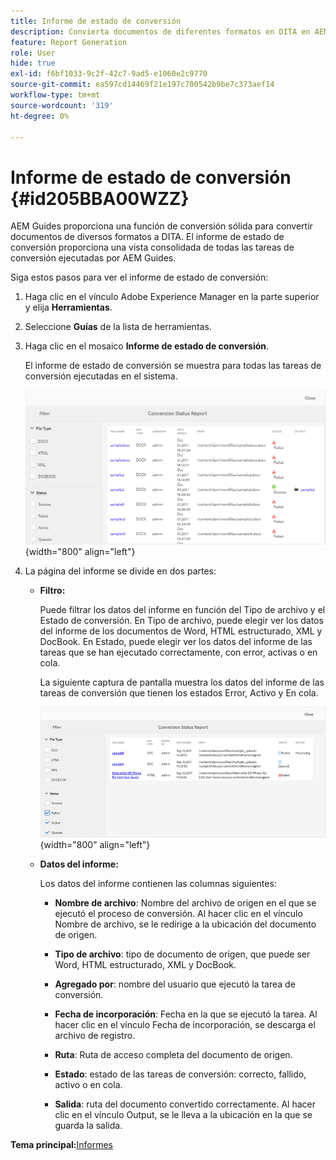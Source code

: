 ```yaml
---
title: Informe de estado de conversión
description: Convierta documentos de diferentes formatos en DITA en AEM Guides. Obtenga información sobre cómo añadir filtros y ver un informe de estado de conversión.
feature: Report Generation
role: User
hide: true
exl-id: f6bf1033-9c2f-42c7-9ad5-e1060e2c9770
source-git-commit: ea597cd14469f21e197c700542b9be7c373aef14
workflow-type: tm+mt
source-wordcount: '319'
ht-degree: 0%

---
```


# Informe de estado de conversión {#id205BBA00WZZ}

AEM Guides proporciona una función de conversión sólida para convertir documentos de diversos formatos a DITA. El informe de estado de conversión proporciona una vista consolidada de todas las tareas de conversión ejecutadas por AEM Guides.

Siga estos pasos para ver el informe de estado de conversión:

1. Haga clic en el vínculo Adobe Experience Manager en la parte superior y elija **Herramientas**.

1. Seleccione **Guías** de la lista de herramientas.

1. Haga clic en el mosaico **Informe de estado de conversión**.

   El informe de estado de conversión se muestra para todas las tareas de conversión ejecutadas en el sistema.

   ![](images/conversion-status-report.png){width="800" align="left"}

1. La página del informe se divide en dos partes:

   - **Filtro:**

     Puede filtrar los datos del informe en función del Tipo de archivo y el Estado de conversión. En Tipo de archivo, puede elegir ver los datos del informe de los documentos de Word, HTML estructurado, XML y DocBook. En Estado, puede elegir ver los datos del informe de las tareas que se han ejecutado correctamente, con error, activas o en cola.

     La siguiente captura de pantalla muestra los datos del informe de las tareas de conversión que tienen los estados Error, Activo y En cola.

     ![](images/conversion-report-failed-active-queued.png){width="800" align="left"}

   - **Datos del informe:**

     Los datos del informe contienen las columnas siguientes:

      - **Nombre de archivo**: Nombre del archivo de origen en el que se ejecutó el proceso de conversión. Al hacer clic en el vínculo Nombre de archivo, se le redirige a la ubicación del documento de origen.

      - **Tipo de archivo**: tipo de documento de origen, que puede ser Word, HTML estructurado, XML y DocBook.

      - **Agregado por**: nombre del usuario que ejecutó la tarea de conversión.

      - **Fecha de incorporación**: Fecha en la que se ejecutó la tarea. Al hacer clic en el vínculo Fecha de incorporación, se descarga el archivo de registro.

      - **Ruta**: Ruta de acceso completa del documento de origen.

      - **Estado**: estado de las tareas de conversión: correcto, fallido, activo o en cola.

      - **Salida**: ruta del documento convertido correctamente. Al hacer clic en el vínculo Output, se le lleva a la ubicación en la que se guarda la salida.


**Tema principal:**&#x200B;[&#x200B; Informes](reports-intro.md)

